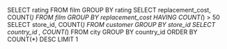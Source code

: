 SELECT rating FROM film GROUP BY rating
SELECT replacement_cost, COUNT(*) FROM film GROUP BY replacement_cost HAVING COUNT(*) > 50
SELECT store_id, COUNT(*) FROM customer GROUP BY store_id
SELECT country_id , COUNT(*) FROM city GROUP BY country_id ORDER BY COUNT(*) DESC LIMIT 1
